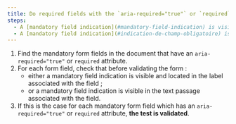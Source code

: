 ```yaml
---
title: Do required fields with the `aria-required="true"` or `required` attribute check one of these conditions?
steps:
  - A [mandatory field indication](#mandatory-field-indication) is visible and located in the label associated with the field prior to form validation.
  - A [mandatory field indication](#indication-de-champ-obligatoire) is visible and located in the [text passage](#passage-de-texte-lie-par-aria-labelledby-ou-aria-describedby) associated with the field prior to validation of the form.
---
```


1. Find the mandatory form fields in the document that have an `aria-required="true"` or `required` attribute.
2. For each form field, check that before validating the form :
   - either a mandatory field indication is visible and located in the label associated with the field ;
   - or a mandatory field indication is visible in the text passage associated with the field.
3. If this is the case for each mandatory form field which has an `aria-required="true"` or `required` attribute, **the test is validated**.
